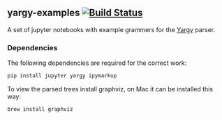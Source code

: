 ## yargy-examples [![Build Status](https://travis-ci.org/natasha/yargy-examples.svg?branch=master)](https://travis-ci.org/natasha/yargy-examples)

A set of jupyter notebooks with example grammers for the [Yargy](https://github.com/natasha/yargy) parser.


### Dependencies

The following dependencies are required for the correct work:

```bash
pip install jupyter yargy ipymarkup
```

To view the parsed trees install graphviz, on Mac it can be installed this way:

```bash
brew install graphviz
```
